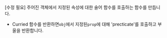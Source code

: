 [수정 필요]
주어진 객체에서 지정된 속성에 대한 술어 함수를 호출하는 함수를 만듭니다.

- Curried 함수를 반환하면`obj`에서 지정된`prop`에 대해 'precticate'를 호출하고 부울을 반환합니다.